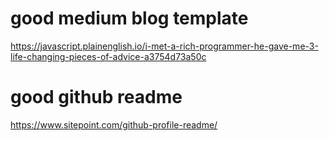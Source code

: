 # good medium blog template

https://javascript.plainenglish.io/i-met-a-rich-programmer-he-gave-me-3-life-changing-pieces-of-advice-a3754d73a50c 

# good github readme

https://www.sitepoint.com/github-profile-readme/
